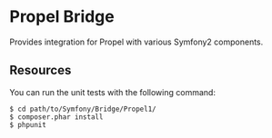 Propel Bridge
=============

Provides integration for Propel with various Symfony2 components.

Resources
---------

You can run the unit tests with the following command:

    $ cd path/to/Symfony/Bridge/Propel1/
    $ composer.phar install
    $ phpunit
